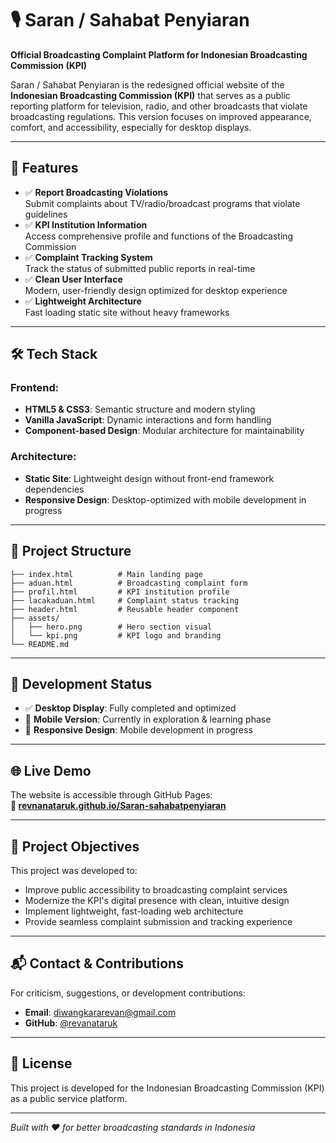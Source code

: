 # 🎙️ Saran / Sahabat Penyiaran

**Official Broadcasting Complaint Platform for Indonesian Broadcasting Commission (KPI)**

Saran / Sahabat Penyiaran is the redesigned official website of the **Indonesian Broadcasting Commission (KPI)** that serves as a public reporting platform for television, radio, and other broadcasts that violate broadcasting regulations. This version focuses on improved appearance, comfort, and accessibility, especially for desktop displays.

---

## 🌟 Features

- ✅ **Report Broadcasting Violations**  
  Submit complaints about TV/radio/broadcast programs that violate guidelines
- ✅ **KPI Institution Information**  
  Access comprehensive profile and functions of the Broadcasting Commission
- ✅ **Complaint Tracking System**  
  Track the status of submitted public reports in real-time
- ✅ **Clean User Interface**  
  Modern, user-friendly design optimized for desktop experience
- ✅ **Lightweight Architecture**  
  Fast loading static site without heavy frameworks

---

## 🛠️ Tech Stack

### Frontend:
- **HTML5 & CSS3**: Semantic structure and modern styling
- **Vanilla JavaScript**: Dynamic interactions and form handling
- **Component-based Design**: Modular architecture for maintainability

### Architecture:
- **Static Site**: Lightweight design without front-end framework dependencies
- **Responsive Design**: Desktop-optimized with mobile development in progress

---

## 📁 Project Structure

```
├── index.html          # Main landing page
├── aduan.html          # Broadcasting complaint form
├── profil.html         # KPI institution profile
├── lacakaduan.html     # Complaint status tracking
├── header.html         # Reusable header component
├── assets/
│   ├── hero.png        # Hero section visual
│   └── kpi.png         # KPI logo and branding
└── README.md
```

---

## 🚀 Development Status

- ✅ **Desktop Display**: Fully completed and optimized
- 🧪 **Mobile Version**: Currently in exploration & learning phase
- 📱 **Responsive Design**: Mobile development in progress

---

## 🌐 Live Demo

The website is accessible through GitHub Pages:  
**🔗 [revnanataruk.github.io/Saran-sahabatpenyiaran](https://revnanataruk.github.io/Saran-sahabatpenyiaran)**

---

## 🎯 Project Objectives

This project was developed to:
- Improve public accessibility to broadcasting complaint services
- Modernize the KPI's digital presence with clean, intuitive design
- Implement lightweight, fast-loading web architecture
- Provide seamless complaint submission and tracking experience

---

## 📬 Contact & Contributions

For criticism, suggestions, or development contributions:

- **Email**: [diwangkararevan@gmail.com](mailto:diwangkararevan@gmail.com)
- **GitHub**: [@revanataruk](https://github.com/revanataruk)

---

## 📄 License

This project is developed for the Indonesian Broadcasting Commission (KPI) as a public service platform.

---

*Built with ❤️ for better broadcasting standards in Indonesia*
